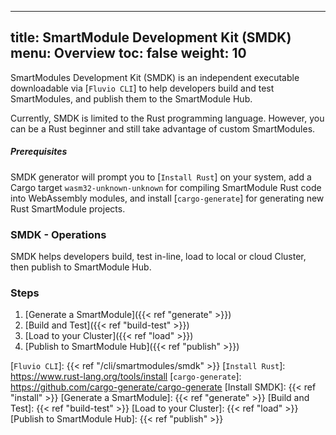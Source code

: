 
---
title: SmartModule Development Kit (SMDK)
menu: Overview
toc: false
weight: 10
---

SmartModules Development Kit (SMDK) is an independent executable downloadable via [`Fluvio CLI`] to help developers build and test SmartModules, and publish them to the SmartModule Hub.

Currently, SMDK is limited to the Rust programming language. However, you can be a Rust beginner and still take advantage of custom SmartModules.

##### Prerequisites

SMDK generator will prompt you to [`Install Rust`] on your system, add a Cargo target `wasm32-unknown-unknown` for compiling SmartModule Rust code into WebAssembly modules, and install [`cargo-generate`] for generating new Rust SmartModule projects.

### SMDK - Operations

SMDK helps developers build, test in-line, load to local or cloud Cluster, then publish to SmartModule Hub.

### Steps

1. [Generate a SmartModule]({{< ref "generate" >}})
2. [Build and Test]({{< ref "build-test" >}})
3. [Load to your Cluster]({{< ref "load" >}})
4. [Publish to SmartModule Hub]({{< ref "publish" >}})

[`Fluvio CLI`]: {{< ref "/cli/smartmodules/smdk" >}}
[`Install Rust`]: https://www.rust-lang.org/tools/install
[`cargo-generate`]: https://github.com/cargo-generate/cargo-generate
[Install SMDK]: {{< ref "install" >}}
[Generate a SmartModule]: {{< ref "generate" >}}
[Build and Test]: {{< ref "build-test" >}}
[Load to your Cluster]: {{< ref "load" >}}
[Publish to SmartModule Hub]: {{< ref "publish" >}}
